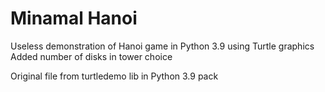 # Minamal Hanoi
Useless demonstration of Hanoi game in Python 3.9 using Turtle graphics
Added number of disks in tower choice

Original file from turtledemo lib in Python 3.9 pack
